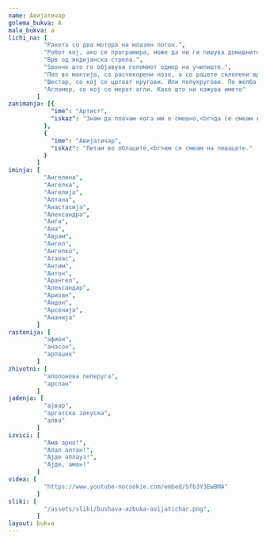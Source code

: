 ```yaml
---
name: Авијатичар
golema_bukva: А
mala_bukva: а
lichi_na: [
          "Ракета со два мотора на млазен погон.",
          "Робот кој, ако се програмира, може да ни ги пишува домашните задачи.",
          "Врв од индијанска стрела.",
          "Ѕвонче што го објавува големиот одмор на училиште.",
          "Поп во мантија, со расчекорени нозе, а со рацете склопени врз стомакот.",
          "Шестар, со кој се цртаат кругови. Или полукругови. По желба.",
          "Агломер, со кој се мерат агли. Како што ни кажува името"
        ]
zanimanja: [{
            "ime": "Артист",
            "iskaz": "Знам да плачам кога ми е смешно,<br>да се смеам кога ми е тешко."
          },
          {
            "ime": "Авијатичар",
            "iskaz": "Летам во облаците,<br>им се смеам на пешаците."
          }
        ]
iminja: [
          "Ангелина",
          "Ангелка",
          "Ангелија",
          "Алтана",
          "Анастасија",
          "Александра",
          "Анѓа",
          "Ана",
          "Аврам",
          "Ангел",
          "Ангелко",
          "Атанас",
          "Антим",
          "Антон",
          "Арангел",
          "Александар",
          "Аризан",
          "Андон",
          "Арсенија",
          "Ананија"
        ]
rastenija: [
          "афион",
          "анасон",
          "арпаџик"
        ]
zhivotni: [
          "аполонова пеперуга",
          "арслан"
        ]
jadenja: [
          "ајвар",
          "аргатска закуска",
          "алва"
        ]
izvici: [
          "Ама арно!",
          "Алал алтан!",
          "Ајде аплауз!",
          "Ајде, аман!"
        ]
videa: [
          "https://www.youtube-nocookie.com/embed/Sfb3Y3EwBMA"
        ]
sliki: [
          "/assets/sliki/bushava-azbuka-avijatichar.png",
        ]
layout: bukva
---
```

